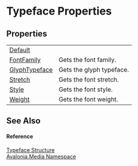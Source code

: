 # Typeface Properties




## Properties
<table>
<tr>
<td><a href="P_Avalonia_Media_Typeface_Default">Default</a></td>
<td> </td>
</tr>
<tr>
<td><a href="P_Avalonia_Media_Typeface_FontFamily">FontFamily</a></td>
<td>Gets the font family.</td>
</tr>
<tr>
<td><a href="P_Avalonia_Media_Typeface_GlyphTypeface">GlyphTypeface</a></td>
<td>Gets the glyph typeface.</td>
</tr>
<tr>
<td><a href="P_Avalonia_Media_Typeface_Stretch">Stretch</a></td>
<td>Gets the font stretch.</td>
</tr>
<tr>
<td><a href="P_Avalonia_Media_Typeface_Style">Style</a></td>
<td>Gets the font style.</td>
</tr>
<tr>
<td><a href="P_Avalonia_Media_Typeface_Weight">Weight</a></td>
<td>Gets the font weight.</td>
</tr>
</table>

## See Also


#### Reference
<a href="T_Avalonia_Media_Typeface">Typeface Structure</a>  
<a href="N_Avalonia_Media">Avalonia.Media Namespace</a>  
